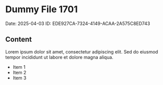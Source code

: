 # Dummy File 1701

Date: 2025-04-03
ID: EDE927CA-7324-4149-ACAA-2A575C8ED743

## Content

Lorem ipsum dolor sit amet, consectetur adipiscing elit.
Sed do eiusmod tempor incididunt ut labore et dolore magna aliqua.

* Item 1
* Item 2
* Item 3
